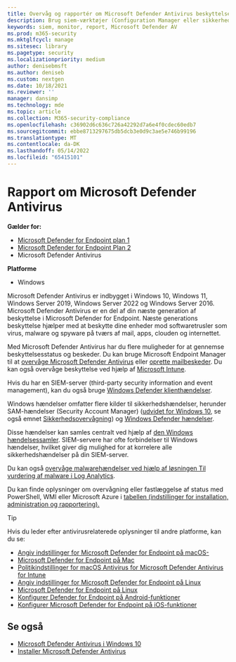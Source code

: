 ```yaml
---
title: Overvåg og rapportér om Microsoft Defender Antivirus beskyttelse
description: Brug siem-værktøjer (Configuration Manager eller sikkerhedsoplysninger og hændelsesstyring) til at forbruge rapporter og overvåge Microsoft Defender AV med PowerShell og WMI.
keywords: siem, monitor, report, Microsoft Defender AV
ms.prod: m365-security
ms.mktglfcycl: manage
ms.sitesec: library
ms.pagetype: security
ms.localizationpriority: medium
author: denisebmsft
ms.author: deniseb
ms.custom: nextgen
ms.date: 10/18/2021
ms.reviewer: ''
manager: dansimp
ms.technology: mde
ms.topic: article
ms.collection: M365-security-compliance
ms.openlocfilehash: c36902d6c636c726a42292d7a6e4f0cdec60edb7
ms.sourcegitcommit: ebbe8713297675db5dcb3e0d9c3ae5e746b99196
ms.translationtype: MT
ms.contentlocale: da-DK
ms.lasthandoff: 05/14/2022
ms.locfileid: "65415101"
---
```

# <a name="report-on-microsoft-defender-antivirus"></a>Rapport om Microsoft Defender Antivirus

**Gælder for:**
- [Microsoft Defender for Endpoint plan 1](https://go.microsoft.com/fwlink/p/?linkid=2154037)
- [Microsoft Defender for Endpoint Plan 2](https://go.microsoft.com/fwlink/p/?linkid=2154037)
- Microsoft Defender Antivirus

**Platforme**
- Windows

Microsoft Defender Antivirus er indbygget i Windows 10, Windows 11, Windows Server 2019, Windows Server 2022 og Windows Server 2016. Microsoft Defender Antivirus er en del af din næste generation af beskyttelse i Microsoft Defender for Endpoint. Næste generations beskyttelse hjælper med at beskytte dine enheder mod softwaretrusler som virus, malware og spyware på tværs af mail, apps, clouden og internettet.

Med Microsoft Defender Antivirus har du flere muligheder for at gennemse beskyttelsesstatus og beskeder. Du kan bruge Microsoft Endpoint Manager til at [overvåge Microsoft Defender Antivirus](/configmgr/protect/deploy-use/monitor-endpoint-protection) eller [oprette mailbeskeder](/configmgr/protect/deploy-use/endpoint-configure-alerts). Du kan også overvåge beskyttelse ved hjælp af [Microsoft Intune](/intune/introduction-intune).

Hvis du har en SIEM-server (third-party security information and event management), kan du også bruge [Windows Defender klienthændelser](/windows/win32/events/windows-events).

Windows hændelser omfatter flere kilder til sikkerhedshændelser, herunder SAM-hændelser (Security Account Manager) ([udvidet for Windows 10](/windows/whats-new/whats-new-windows-10-version-1507-and-1511), se også emnet [Sikkerhedsovervågning](/windows/device-security/auditing/security-auditing-overview)) og [Windows Defender hændelser](troubleshoot-microsoft-defender-antivirus.md).

Disse hændelser kan samles centralt ved hjælp af [den Windows hændelsessamler](/windows/win32/wec/windows-event-collector). SIEM-servere har ofte forbindelser til Windows hændelser, hvilket giver dig mulighed for at korrelere alle sikkerhedshændelser på din SIEM-server.

Du kan også [overvåge malwarehændelser ved hjælp af løsningen Til vurdering af malware i Log Analytics](/azure/log-analytics/log-analytics-malware).

Du kan finde oplysninger om overvågning eller fastlæggelse af status med PowerShell, WMI eller Microsoft Azure i [tabellen (indstillinger for installation, administration og rapportering).](deploy-manage-report-microsoft-defender-antivirus.md#ref2)

> [!TIP]
> Hvis du leder efter antivirusrelaterede oplysninger til andre platforme, kan du se:
> - [Angiv indstillinger for Microsoft Defender for Endpoint på macOS-](mac-preferences.md)
> - [Microsoft Defender for Endpoint på Mac](microsoft-defender-endpoint-mac.md)
> - [Politikindstillinger for macOS Antivirus for Microsoft Defender Antivirus for Intune](/mem/intune/protect/antivirus-microsoft-defender-settings-macos)
> - [Angiv indstillinger for Microsoft Defender for Endpoint på Linux](linux-preferences.md)
> - [Microsoft Defender for Endpoint på Linux](microsoft-defender-endpoint-linux.md)
> - [Konfigurer Defender for Endpoint på Android-funktioner](android-configure.md)
> - [Konfigurer Microsoft Defender for Endpoint på iOS-funktioner](ios-configure-features.md)

## <a name="see-also"></a>Se også

- [Microsoft Defender Antivirus i Windows 10](microsoft-defender-antivirus-in-windows-10.md)
- [Installer Microsoft Defender Antivirus](deploy-manage-report-microsoft-defender-antivirus.md)
